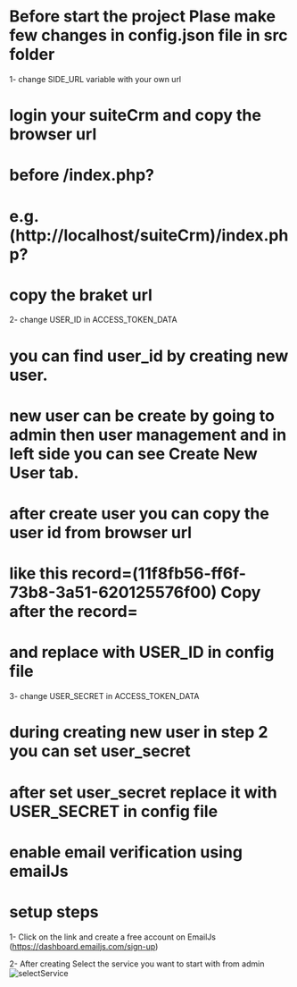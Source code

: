 # Before start the project Plase make few changes in config.json file in src folder

1- change SIDE_URL variable with your own url

# login your suiteCrm and copy the browser url

# before /index.php?

# e.g. (http://localhost/suiteCrm)/index.php?

# copy the braket url

2- change USER_ID in ACCESS_TOKEN_DATA

# you can find user_id by creating new user.

# new user can be create by going to admin then user management and in left side you can see Create New User tab.

# after create user you can copy the user id from browser url

# like this record=(11f8fb56-ff6f-73b8-3a51-620125576f00) Copy after the record=

# and replace with USER_ID in config file

3- change USER_SECRET in ACCESS_TOKEN_DATA

# during creating new user in step 2 you can set user_secret

# after set user_secret replace it with USER_SECRET in config file

# enable email verification using emailJs

# setup steps

1- Click on the link and create a free account on EmailJs (https://dashboard.emailjs.com/sign-up)

2- After creating Select the service you want to start with from admin
![selectService](file:///home/mirza.hamza/Pictures/selectService.png)
